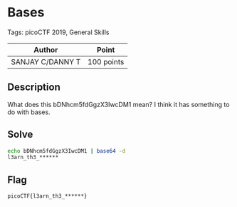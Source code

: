 # Bases

Tags: picoCTF 2019, General Skills

| Author | Point    |
| ------ | -------- |
| SANJAY C/DANNY T | 100 points |

## Description

What does this bDNhcm5fdGgzX3IwcDM1 mean? I think it has something to do with bases.

## Solve

```bash
echo bDNhcm5fdGgzX3IwcDM1 | base64 -d
l3arn_th3_******
```

## Flag

```
picoCTF{l3arn_th3_******}
```
